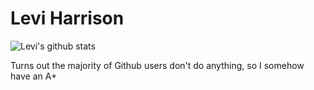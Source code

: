 # Levi Harrison

![Levi's github stats](https://github-readme-stats.vercel.app/api?username=LeviHarrison&count_private=true&show_icons=true)

Turns out the majority of Github users don't do anything, so I somehow have an A+
